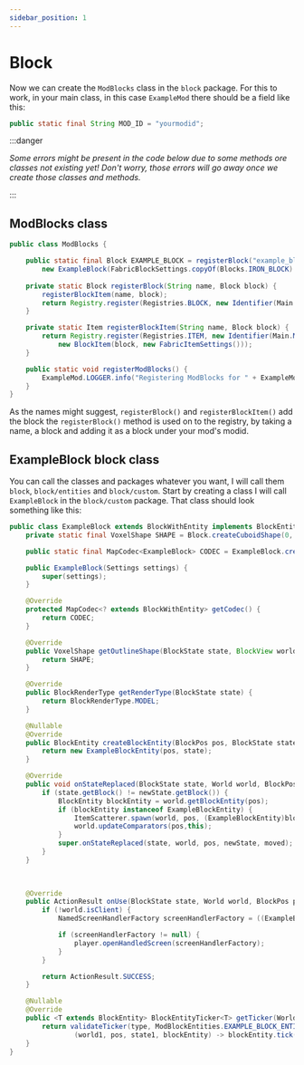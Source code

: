 ```yaml
---
sidebar_position: 1
---
```


# Block

Now we can create the ```ModBlocks``` class in the ```block``` package. For this to work, in your main class, in this case ```ExampleMod``` there should be a field like this: 

```java
public static final String MOD_ID = "yourmodid";
```

:::danger

_Some errors might be present in the code below due to some methods ore classes not existing yet!
Don't worry, those errors will go away once we create those classes and methods._

:::


## ModBlocks class


```java
public class ModBlocks {

    public static final Block EXAMPLE_BLOCK = registerBlock("example_block",
        new ExampleBlock(FabricBlockSettings.copyOf(Blocks.IRON_BLOCK).nonOpaque()));
    
    private static Block registerBlock(String name, Block block) {
        registerBlockItem(name, block);
        return Registry.register(Registries.BLOCK, new Identifier(Main.MOD_ID, name), block);
    }

    private static Item registerBlockItem(String name, Block block) {
        return Registry.register(Registries.ITEM, new Identifier(Main.MOD_ID, name),
            new BlockItem(block, new FabricItemSettings()));
    }

    public static void registerModBlocks() {
        ExampleMod.LOGGER.info("Registering ModBlocks for " + ExampleMod.MOD_ID); 
    }
}

```





As the names might suggest, ```registerBlock()``` and ```registerBlockItem()``` add the block the ```registerBlock()``` method is used on to the registry, by taking a name, a block and adding it as a block under your mod's modid.

## ExampleBlock block class

You can call the classes and packages whatever you want, I will call them ```block```, ```block/entities``` and ```block/custom```.
Start by creating a class I will call ```ExampleBlock``` in the ```block/custom``` package. That class should look something like this:

``` java
public class ExampleBlock extends BlockWithEntity implements BlockEntityProvider {
    private static final VoxelShape SHAPE = Block.createCuboidShape(0, 0, 0, 16, 12, 16);

    public static final MapCodec<ExampleBlock> CODEC = ExampleBlock.createCodec(ExampleBlock::new);

    public ExampleBlock(Settings settings) {
        super(settings);
    }

    @Override
    protected MapCodec<? extends BlockWithEntity> getCodec() {
        return CODEC;
    }

    @Override
    public VoxelShape getOutlineShape(BlockState state, BlockView world, BlockPos pos, ShapeContext context) {
        return SHAPE;
    }

    @Override
    public BlockRenderType getRenderType(BlockState state) {
        return BlockRenderType.MODEL;
    }

    @Nullable
    @Override
    public BlockEntity createBlockEntity(BlockPos pos, BlockState state) {
        return new ExampleBlockEntity(pos, state);
    }

    @Override
    public void onStateReplaced(BlockState state, World world, BlockPos pos, BlockState newState, boolean moved) {
        if (state.getBlock() != newState.getBlock()) {
            BlockEntity blockEntity = world.getBlockEntity(pos);
            if (blockEntity instanceof ExampleBlockEntity) { 
                ItemScatterer.spawn(world, pos, (ExampleBlockEntity)blockEntity);
                world.updateComparators(pos,this);
            }
            super.onStateReplaced(state, world, pos, newState, moved);
        }
    }
 
   

    @Override
    public ActionResult onUse(BlockState state, World world, BlockPos pos, PlayerEntity player, Hand hand, BlockHitResult hit) {
        if (!world.isClient) {
            NamedScreenHandlerFactory screenHandlerFactory = ((ExampleBlockEntity) world.getBlockEntity(pos));

            if (screenHandlerFactory != null) {
                player.openHandledScreen(screenHandlerFactory);
            }
        }

        return ActionResult.SUCCESS;
    }

    @Nullable
    @Override
    public <T extends BlockEntity> BlockEntityTicker<T> getTicker(World world, BlockState state, BlockEntityType<T> type) {
        return validateTicker(type, ModBlockEntities.EXAMPLE_BLOCK_ENTITY, 
                (world1, pos, state1, blockEntity) -> blockEntity.tick(world1, pos, state1));
    }
}
```

